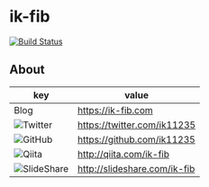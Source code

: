 # ik-fib

[![Build Status](https://img.shields.io/badge/build-passing-brightgreen)](https://circleci.com/docs/)


## About

|key|value|
|---|-----|
|Blog|https://ik-fib.com|
|![](http://www.google.com/s2/favicons?domain=twitter.com)Twitter|https://twitter.com/ik11235|
|![](http://www.google.com/s2/favicons?domain=github.co.jp)GitHub|https://github.com/ik11235|
|![](http://www.google.com/s2/favicons?domain=qiita.com)Qiita|http://qiita.com/ik-fib|
|![](http://www.google.com/s2/favicons?domain=slideshare.com)SlideShare|http://slideshare.com/ik-fib|

<!--
**ik11235/ik11235** is a ✨ _special_ ✨ repository because its `README.md` (this file) appears on your GitHub profile.

Here are some ideas to get you started:

- 🔭 I’m currently working on ...
- 🌱 I’m currently learning ...
- 👯 I’m looking to collaborate on ...
- 🤔 I’m looking for help with ...
- 💬 Ask me about ...
- 📫 How to reach me: ...
- 😄 Pronouns: ...
- ⚡ Fun fact: ...
-->
